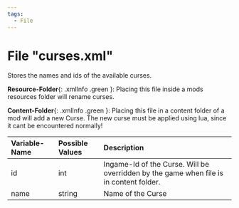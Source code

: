 ```yaml
---
tags:
  - File
---
```

# File "curses.xml"

Stores the names and ids of the available curses.


**Resource-Folder**{: .xmlInfo .green }: Placing this file inside a mods resources folder will rename curses.

**Content-Folder**{: .xmlInfo .green }: Placing this file in a content folder of a mod will add a new Curse. The new curse must be applied using lua, since it cant be encountered normally!


| Variable-Name | Possible Values | Description |
|:--|:--|:--|
|id|int|Ingame-Id of the Curse. Will be overridden by the game when file is in content folder.|
|name|string|Name of the Curse|